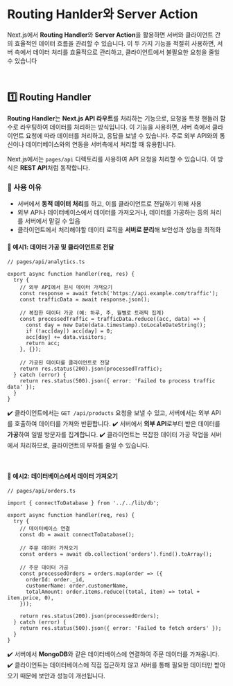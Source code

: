 # Routing Hanlder와 Server Action
Next.js에서 **Routing Handler**와 **Server Action**을 활용하면 서버와 클라이언트 간의 효율적인 데이터 흐름을 관리할 수 있습니다. 이 두 가지 기능을 적절히 사용하면, 서버 측에서 데이터 처리를 효율적으로 관리하고, 클라이언트에서 불필요한 요청을 줄일 수 있습니다

<br>

## 1️⃣ Routing Handler
**Routing Handler**는 **Next.js API 라우트**를 처리하는 기능으로, 요청을 특정 핸들러 함수로 라우팅하여 데이터를 처리하는 방식입니다. 이 기능을 사용하면, 서버 측에서 클라이언트 요청에 따라 데이터를 처리하고, 응답을 보낼 수 있습니다. 주로 외부 API와의 통신이나 데이터베이스와의 연동을 서버측에서 처리할 때 유용합니다.

Next.js에서는 `pages/api` 디렉토리를 사용하여 API 요청을 처리할 수 있습니다. 이 방식은 **REST API**처럼 동작합니다.

### 🔹 사용 이유
- 서버에서 **동적 데이터 처리**를 하고, 이를 클라이언트로 전달하기 위해 사용
- 외부 API나 데이터베이스에서 데이터를 가져오거나, 데이터를 가공하는 등의 처리를 서버에서 맡길 수 있음
- 클라이언트에서 처리해야할 데이터 로직을 **서버로 분리**해 보안성과 성능을 최적화

#### 🧐 예시1: 데이터 가공 및 클라이언트로 전달
```tsx
// pages/api/analytics.ts

export async function handler(req, res) {
  try {
    // 외부 API에서 원시 데이터 가져오기
    const response = await fetch('https://api.example.com/traffic');
    const trafficData = await response.json();

    // 복잡한 데이터 가공 (예: 하루, 주, 월별로 트래픽 집계)
    const processedTraffic = trafficData.reduce((acc, data) => {
      const day = new Date(data.timestamp).toLocaleDateString();
      if (!acc[day]) acc[day] = 0;
      acc[day] += data.visitors;
      return acc;
    }, {});

    // 가공된 데이터를 클라이언트로 전달
    return res.status(200).json(processedTraffic);
  } catch (error) {
    return res.status(500).json({ error: 'Failed to process traffic data' });
  }
}
```
✔️ 클라이언트에서는 `GET /api/products` 요청을 보낼 수 있고, 서버에서는 외부 API를 호출하여 데이터를 가져와 반환합니다.
✔️ 서버에서 **외부 API**로부터 받은 데이터를 **가공**하여 일별 방문자를 집계합니다.
✔️ 클라이언트는 복잡한 데이터 가공 작업을 서버에서 처리하므로, 클라이언트의 부하를 줄일 수 있습니다.

<br>

#### 🧐 예시2: 데이터베이스에서 데이터 가져오기
```tsx
// pages/api/orders.ts

import { connectToDatabase } from '../../lib/db';

export async function handler(req, res) {
  try {
    // 데이터베이스 연결
    const db = await connectToDatabase();
    
    // 주문 데이터 가져오기
    const orders = await db.collection('orders').find().toArray();

    // 주문 데이터 가공
    const processedOrders = orders.map(order => ({
      orderId: order._id,
      customerName: order.customerName,
      totalAmount: order.items.reduce((total, item) => total + item.price, 0),
    }));

    return res.status(200).json(processedOrders);
  } catch (error) {
    return res.status(500).json({ error: 'Failed to fetch orders' });
  }
}
```
✔️ 서버에서 **MongoDB**와 같은 데이터베이스에 연결하여 주문 데이터를 가져옵니다.
✔️ 클라이언트는 데이터베이스에 직접 접근하지 않고 서버를 통해 필요한 데이터만 받아오기 때문에 보안과 성능이 개선됩니다.